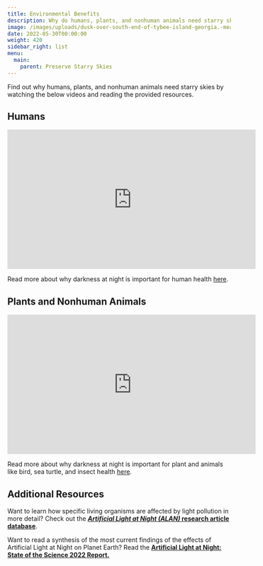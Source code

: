 ```yaml
---
title: Environmental Benefits
description: Why do humans, plants, and nonhuman animals need starry skies?
image: /images/uploads/dusk-over-south-end-of-tybee-island-georgia.-meaghan-gerard.-04.15.22.jpg
date: 2022-05-30T00:00:00
weight: 420
sidebar_right: list
menu:
  main:
    parent: Preserve Starry Skies
---
```

Find out why humans, plants, and nonhuman animals need starry skies by watching the below videos and reading the provided resources.

## Humans

<iframe width="560" height="315" src="https://www.youtube.com/embed/BKQH6T1DZvI" title="YouTube video player" frameborder="0" allow="accelerometer; autoplay; clipboard-write; encrypted-media; gyroscope; picture-in-picture" allowfullscreen></iframe>

Read more about why darkness at night is important for human health [here](https://www.darksky.org/light-pollution/human-health/).

## Plants and Nonhuman Animals

<iframe width="560" height="315" src="https://www.youtube.com/embed/ooLYWwA43SE" title="YouTube video player" frameborder="0" allow="accelerometer; autoplay; clipboard-write; encrypted-media; gyroscope; picture-in-picture" allowfullscreen></iframe>

Read more about why darkness at night is important for plant and animals like bird, sea turtle, and insect health [](https://www.darksky.org/light-pollution/human-health/)[here](https://www.darksky.org/light-pollution/wildlife/).

## Additional Resources

Want to learn how specific living organisms are affected by light pollution in more detail?  Check out the **[*Artificial Light at Night* *(ALAN)* research article database](https://www.zotero.org/groups/2913367/alan_db/library)**.

Want to read a synthesis of the most current findings of the effects of Artificial Light at Night on Planet Earth? Read the **[Artificial Light at Night: State of the Science 2022 Report.](https://www.darksky.org/artificial-light-at-night-state-of-the-science-2022-report/)**